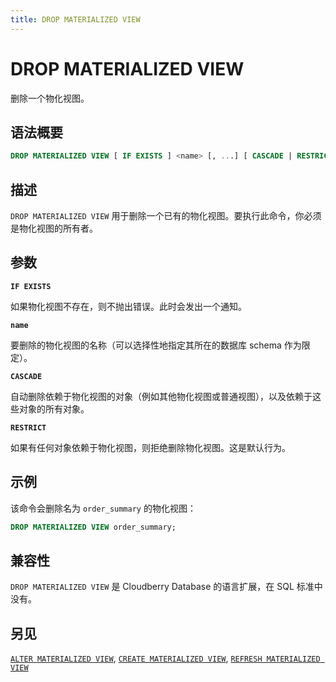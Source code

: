 ```yaml
---
title: DROP MATERIALIZED VIEW
---
```


# DROP MATERIALIZED VIEW

删除一个物化视图。

## 语法概要

```sql
DROP MATERIALIZED VIEW [ IF EXISTS ] <name> [, ...] [ CASCADE | RESTRICT ]
```

## 描述

`DROP MATERIALIZED VIEW` 用于删除一个已有的物化视图。要执行此命令，你必须是物化视图的所有者。

## 参数

**`IF EXISTS`**

如果物化视图不存在，则不抛出错误。此时会发出一个通知。

**`name`**

要删除的物化视图的名称（可以选择性地指定其所在的数据库 schema 作为限定）。

**`CASCADE`**

自动删除依赖于物化视图的对象（例如其他物化视图或普通视图），以及依赖于这些对象的所有对象。

**`RESTRICT`**

如果有任何对象依赖于物化视图，则拒绝删除物化视图。这是默认行为。

## 示例

该命令会删除名为 `order_summary` 的物化视图：

```sql
DROP MATERIALIZED VIEW order_summary;
```

## 兼容性

`DROP MATERIALIZED VIEW` 是 Cloudberry Database 的语言扩展，在 SQL 标准中没有。

## 另见

[`ALTER MATERIALIZED VIEW`](https://github.com/cloudberrydb/cloudberrydb-site/blob/cbdb-doc-validation/docs/sql-stmts/sql-stmt-alter-materialized-view.md), [`CREATE MATERIALIZED VIEW`](https://github.com/cloudberrydb/cloudberrydb-site/blob/cbdb-doc-validation/docs/sql-stmts/sql-stmt-create-materialized-view.md), [`REFRESH MATERIALIZED VIEW`](https://github.com/cloudberrydb/cloudberrydb-site/blob/cbdb-doc-validation/docs/sql-stmts/sql-stmt-refresh-materialized-view.md)
